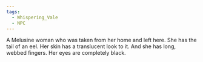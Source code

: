 ```yaml
---
tags:
  - Whispering_Vale
  - NPC
---
```

A Melusine woman who was taken from her home and left here. She has the tail of an eel. Her skin has a translucent look to it. And she has long, webbed fingers. Her eyes are completely black. 
